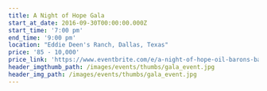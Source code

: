 ```yaml
---
title: A Night of Hope Gala
start_at_date: 2016-09-30T00:00:00.000Z
start_time: '7:00 pm'
end_time: '9:00 pm'
location: "Eddie Deen's Ranch, Dallas, Texas"
price: '85 - 10,000'
price_link: 'https://www.eventbrite.com/e/a-night-of-hope-oil-barons-ball-tickets-25997745958?ref=ebtnebtckt'
header_imgthumb_path: /images/events/thumbs/gala_event.jpg
header_img_path: /images/events/thumbs/gala_event.jpg
---
```



